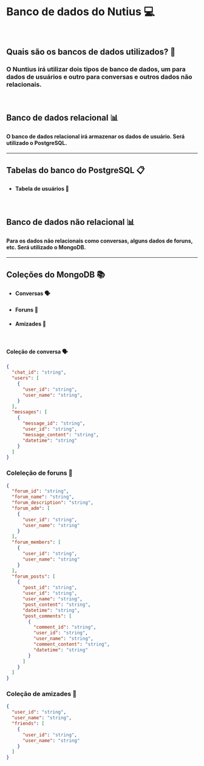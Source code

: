 # Banco de dados do Nutius 💻

<br>

## Quais são os bancos de dados utilizados? 🤔

### O Nuntius irá utilizar dois tipos de banco de dados, um para dados de usuários e outro para conversas e outros dados não relacionais.

<br>

## Banco de dados relacional 📊

#### O banco de dados relacional irá armazenar os dados de usuário. Será utilizado o PostgreSQL.

---

## Tabelas do banco do PostgreSQL 📋

- #### Tabela de usuários 📝

<br>

## Banco de dados não relacional 📊

#### Para os dados não relacionais como conversas, alguns dados de foruns, etc. Será utilizado o MongoDB.

---

## Coleções do MongoDB 📚

- #### Conversas 🗣️
- #### Foruns 📝
- #### Amizades 🤝

<br>

#### Coleção de conversa 🗣️

```json
{
  "chat_id": "string",
  "users": [
    {
      "user_id": "string",
      "user_name": "string",
    }
  ],
  "messages": [
    {
      "message_id": "string",
      "user_id": "string",
      "message_content": "string",
      "datetime": "string"
    }
  ]
}
```

### Coleleção de foruns 📝

```json
{
  "forum_id": "string",
  "forum_name": "string",
  "forum_description": "string",
  "forum_adm": [
    {
      "user_id": "string",
      "user_name": "string"
    }
  ],
  "forum_members": [
    {
      "user_id": "string",
      "user_name": "string"
    }
  ],
  "forum_posts": [
    {
      "post_id": "string",
      "user_id": "string",
      "user_name": "string",
      "post_content": "string",
      "datetime": "string",
      "post_comments": [
        {
          "comment_id": "string",
          "user_id": "string",
          "user_name": "string",
          "comment_content": "string",
          "datetime": "string"
        }
      ]
    }
  ]
}
```

### Coleção de amizades 🤝

```json
{
  "user_id": "string",
  "user_name": "string",
  "friends": [
    {
      "user_id": "string",
      "user_name": "string"
    }
  ]
}
```